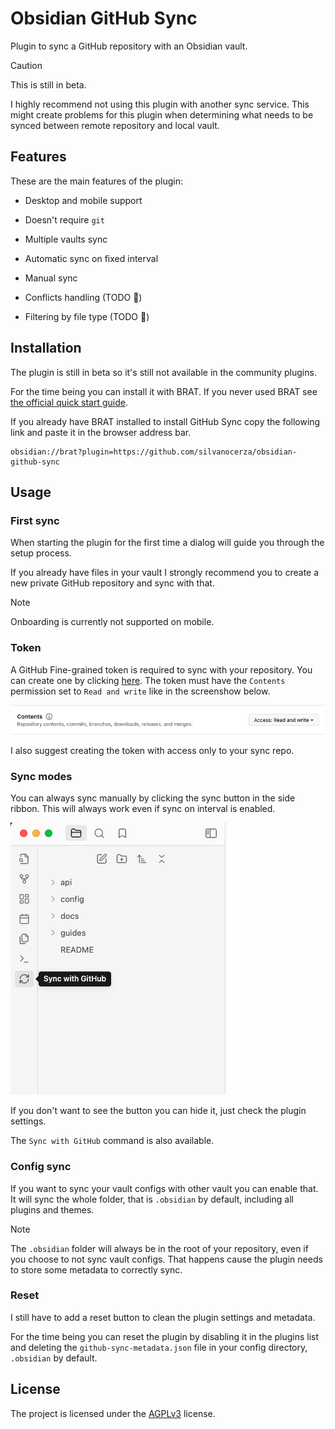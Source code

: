 # Obsidian GitHub Sync

Plugin to sync a GitHub repository with an Obsidian vault.

> [!CAUTION]
> This is still in beta.

I highly recommend not using this plugin with another sync service.
This might create problems for this plugin when determining what needs to be synced between remote repository and local vault.

## Features

These are the main features of the plugin:

- Desktop and mobile support
- Doesn't require `git`
- Multiple vaults sync
- Automatic sync on fixed interval
- Manual sync

- Conflicts handling (TODO 🔨)
- Filtering by file type (TODO 🔨)

## Installation

The plugin is still in beta so it's still not available in the community plugins.

For the time being you can install it with BRAT. If you never used BRAT see [the official quick start guide](https://tfthacker.com/brat-quick-guide).

If you already have BRAT installed to install GitHub Sync copy the following link and paste it in the browser address bar.

```
obsidian://brat?plugin=https://github.com/silvanocerza/obsidian-github-sync
```

## Usage

### First sync

When starting the plugin for the first time a dialog will guide you through the setup process.

If you already have files in your vault I strongly recommend you to create a new private GitHub repository and sync with that.

> [!NOTE]
> Onboarding is currently not supported on mobile.

### Token

A GitHub Fine-grained token is required to sync with your repository. You can create one by clicking [here](https://github.com/settings/personal-access-tokens/new).
The token must have the `Contents` permission set to `Read and write` like in the screenshow below.

![GitHub Fine-grained token](./assets/token_permissions.png)

I also suggest creating the token with access only to your sync repo.

### Sync modes

You can always sync manually by clicking the sync button in the side ribbon.
This will always work even if sync on interval is enabled.

![Sync button](./assets/sync_button.png)

If you don't want to see the button you can hide it, just check the plugin settings.

The `Sync with GitHub` command is also available.

### Config sync

If you want to sync your vault configs with other vault you can enable that.
It will sync the whole folder, that is `.obsidian` by default, including all plugins and themes.

> [!NOTE]
> The `.obsidian` folder will always be in the root of your repository, even if you choose
> to not sync vault configs. That happens cause the plugin needs to store some metadata to
> correctly sync.

### Reset

I still have to add a reset button to clean the plugin settings and metadata.

For the time being you can reset the plugin by disabling it in the plugins list and deleting the `github-sync-metadata.json`
file in your config directory, `.obsidian` by default.

## License

The project is licensed under the [AGPLv3](https://www.gnu.org/licenses/agpl-3.0.en.html) license.
